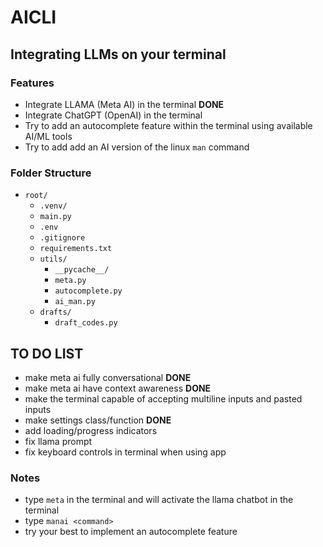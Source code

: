 # AICLI
## Integrating LLMs on your terminal

### Features
- Integrate LLAMA (Meta AI) in the terminal **DONE**
- Integrate ChatGPT (OpenAI) in the terminal
- Try to add an autocomplete feature within the terminal using available AI/ML tools
- Try to add add an AI version of the linux ```man``` command

### Folder Structure
- `root/`
    - `.venv/`
    - `main.py`
    - `.env`
    - `.gitignore`
    - `requirements.txt`
    - `utils/`
        - `__pycache__/`
        - `meta.py`
        - `autocomplete.py`
        - `ai_man.py`
    - `drafts/`
        - `draft_codes.py`

## TO DO LIST
- make meta ai fully conversational **DONE**
- make meta ai have context awareness **DONE**
- make the terminal capable of accepting multiline inputs and pasted inputs
- make settings class/function **DONE** 
- add loading/progress indicators
- fix llama prompt
- fix keyboard controls in terminal when using app

### Notes
- type ```meta``` in the terminal and will activate the llama chatbot in the terminal
- type ```manai <command>``` 
- try your best to implement an autocomplete feature